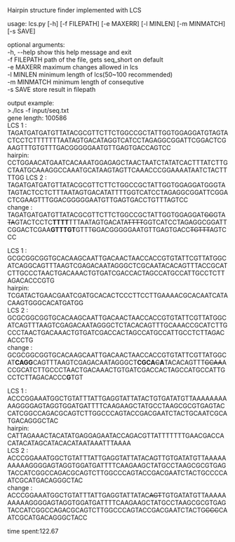 Hairpin structure finder implemented with LCS  
  
usage: lcs.py [-h] [-f FILEPATH] [-e MAXERR] [-l MINLEN] [-m MINMATCH]  
              [-s SAVE]  
  
optional arguments:  
    -h, --help   show this help message and exit  
    -f FILEPATH  path of the file, gets seq_short on default  
    -e MAXERR    maximum changes allowed in lcs  
    -l MINLEN    minimum length of lcs(50~100 recommended)  
    -m MINMATCH  minimum length of consequtive  
    -s SAVE      store result in filepath  
  
output example:  
\>./lcs -f input/seq.txt  
gene length: 100586  
LCS 1  : TAGATGATGATGTTATACGCGTTCTTCTGGCCGCTATTGGTGGAGGATGTAGTACTCCTCTTTTTTTAATAGTGACATAGGTCATCCTAGAGGCGGATTCGGACTCGAAGTTTGTGTTTGACGGGGGAATGTTGAGTGACCAGTCC  
hairpin: CCTGGAACATGAATCACAAATGGAGAGCTAACTAATCTATATCACTTTATCTTGCTAATGCAAAGGCCAAATGCATAAGTAGTTCAAACCCGGAAAATAATCTACTTTTGG
LCS 2  : TAGATGATGATGTTATACGCGTTCTTCTGGCCGCTATTGGTGGAGGATGGGTATAGTACTCCTCTTTAATAGTGACATATTTTGGTCATCCTAGAGGCGGATTCGGACTCGAAGTTTGGACGGGGGAATGTTGAGTGACCTGTTTAGTCC  
change : TAGATGATGATGTTATACGCGTTCTTCTGGCCGCTATTGGTGGAGGAT~~GG~~GTA~~TA~~GTACTCCTC**TTTT**TTTAATAGTGACATA~~TTTT~~GGTCATCCTAGAGGCGGATTCGGACTCGAA**GTTTGT**GTTT~~G~~GACGGGGGAATGTTGAGTGACC~~TGTTT~~AGTCCC  
  
LCS 1  : GCGCGGCGGTGCACAAGCAATTGACAACTAACCACCGTGTATTCGTTATGGCATCAGGCAGTTTAAGTCGAGACAATAGGGCTCGCAATACACAGTTTACCGCATCTTGCCCTAACTGACAAACTGTGATCGACCACTAGCCATGCCATTGCCTCTTAGACACCCGTG  
hairpin: TCGATACTGAACGAATCGATGCACACTCCCTTCCTTGAAAACGCACAATCATACAAGTGGGCACATGATGG  
LCS 2  : GCGCGGCGGTGCACAAGCAATTGACAACTAACCACCGTGTATTCGTTATGGCATCAGTTTAAGTCGAGACAATAGGGCTCTACACAGTTTGCAAACCGCATCTTGCCCTAACTGACAAACTGTGATCGACCACTAGCCATGCCATTGCCTCTTAGACACCCTG  
change : GCGCGGCGGTGCACAAGCAATTGACAACTAACCACCGTGTATTCGTTATGGCAT**CAGG**CAGTTTAAGTCGAGACAATAGGGCT**CGCA**~~C~~**A**TACACAGTTT~~GCAA~~ACCGCATCTTGCCCTAACTGACAAACTGTGATCGACCACTAGCCATGCCATTGCCTCTTAGACACCC**G**TGT  
  
LCS 1  : ACCCGGAAATGGCTGTATTTATTGAGGTATTATACTGTGATATGTTAAAAAAAAAAGGGGAGTAGGTGGATGATTTTCAAGAAGCTATGCCTAAGCGCGTGAGTACCATCGGCCAGACGCAGTCTTGGCCCAGTACCGACGAATCTACTGCAATCGCATGACAGGGCTAC  
hairpin: CATTAGAAACTACATATGAGGAGAATACCAGACGTTATTTTTTTGAACGACCACATACATAGCATACACATAATAAATTTAAAA  
LCS 2  : ACCCGGAAATGGCTGTATTTATTGAGGTATTATACAGTTGTGATATGTTAAAAAAAAAAGGGGAGTAGGTGGATGATTTTCAAGAAGCTATGCCTAAGCGCGTGAGTACCATCGGCCAGACGCAGTCTTGGCCCAGTACCGACGAATCTACTGCCCCAATCGCATGACAGGGCTAC  
change : ACCCGGAAATGGCTGTATTTATTGAGGTATTATAC~~AGT~~TGTGATATGTTAAAAAAAAAAGGGGAGTAGGTGGATGATTTTCAAGAAGCTATGCCTAAGCGCGTGAGTACCATCGGCCAGACGCAGTCTTGGCCCAGTACCGACGAATCTACTG~~CCC~~CAATCGCATGACAGGGCTACC  
  
time spent:122.67      
